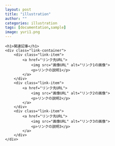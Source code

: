 ```yaml
---
layout: post
title: "illustration"
author: ""
categories: illustration
tags: [documentation,sample]
image: yuri1.png
---
```


<!DOCTYPE html>
<html lang="ja">
<head>
    <meta charset="UTF-8">
    <meta name="viewport" content="width=device-width, initial-scale=1.0">
    <title>ブログリンク集</title>
    <style>
        .link-container {
            display: flex;
            flex-wrap: wrap;
            justify-content: space-around;
        }
        .link-item {
            width: 30%;
            margin: 15px;
            text-align: center;
        }
        .link-item img {
            width: 100%;
            height: auto;
            border-radius: 10px;
        }
        .link-item a {
            text-decoration: none;
            color: #333;
            font-weight: bold;
        }
    </style>
</head>
<body>

    <h1>関連記事</h1>
    <div class="link-container">
        <div class="link-item">
            <a href="リンク先URL">
                <img src="画像URL" alt="リンク1の画像">
                <p>リンクの説明1</p>
            </a>
        </div>
        <div class="link-item">
            <a href="リンク先URL">
                <img src="画像URL" alt="リンク2の画像">
                <p>リンクの説明2</p>
            </a>
        </div>
        <div class="link-item">
            <a href="リンク先URL">
                <img src="画像URL" alt="リンク3の画像">
                <p>リンクの説明3</p>
            </a>
        </div>
    </div>

</body>
</html>


